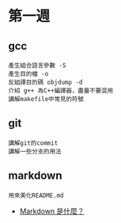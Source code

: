# 第一週  
## gcc  
    產生組合語言參數 -S
    產生目的檔 -o
    反組譯目的碼 objdump -d
    介紹 g++ 為C++編譯器，盡量不要混用
    講解makefile中常見的符號
## git  
    講解git的commit
    講解一些分支的用法
## markdown  
    用來美化README.md
* [Markdown 是什麼？](http://programmermedia.org/root/%E7%A8%8B%E5%BC%8F%E4%BA%BA%E5%AA%92%E9%AB%94/%E6%8A%80%E8%83%BD/Markdown.md)